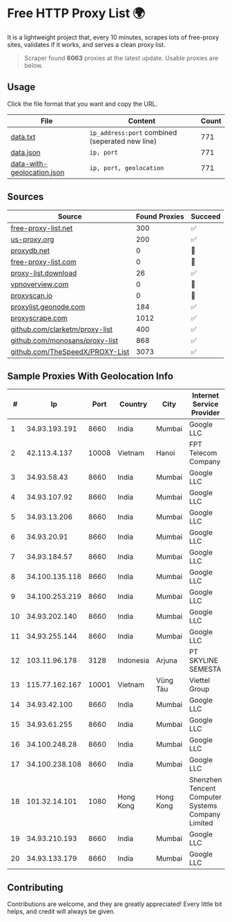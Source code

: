 
# Free HTTP Proxy List 🌍

It is a lightweight project that, every 10 minutes, scrapes lots of free-proxy sites, validates if it works, and serves a clean proxy list.


> Scraper found **6063** proxies at the latest update. Usable proxies are below.

## Usage

Click the file format that you want and copy the URL.


|File|Content|Count|
|----|-------|-----|
|[data.txt](https://raw.githubusercontent.com/themiralay/Proxy-List-World/master/data.txt)|`ip_address:port` combined (seperated new line)|771|
|[data.json](https://raw.githubusercontent.com/themiralay/Proxy-List-World/master/data.json)|`ip, port`|771|
|[data-with-geolocation.json](https://raw.githubusercontent.com/themiralay/Proxy-List-World/master/data-with-geolocation.json)|`ip, port, geolocation`|771|

## Sources

|Source|Found Proxies|Succeed|
|------|-------------|-------|
|[free-proxy-list.net](https://free-proxy-list.net)|300|✅|
|[us-proxy.org](https://www.us-proxy.org)|200|✅|
|[proxydb.net](http://proxydb.net)|0|🚫|
|[free-proxy-list.com](https://free-proxy-list.com/?page=&port=&type%5B%5D=http&type%5B%5D=https&up_time=0&search=Search)|0|🚫|
|[proxy-list.download](https://www.proxy-list.download/HTTP)|26|✅|
|[vpnoverview.com](https://vpnoverview.com/privacy/anonymous-browsing/free-proxy-servers)|0|🚫|
|[proxyscan.io](https://www.proxyscan.io)|0|🚫|
|[proxylist.geonode.com](https://proxylist.geonode.com/api/proxy-list?limit=300&page=1&sort_by=lastChecked&sort_type=desc&protocols=http,https)|184|✅|
|[proxyscrape.com](https://api.proxyscrape.com/v2/?request=displayproxies&protocol=http&timeout=10000&country=all&ssl=all&anonymity=all)|1012|✅|
|[github.com/clarketm/proxy-list](https://raw.githubusercontent.com/clarketm/proxy-list/master/proxy-list-raw.txt)|400|✅|
|[github.com/monosans/proxy-list](https://raw.githubusercontent.com/monosans/proxy-list/main/proxies/http.txt)|868|✅|
|[github.com/TheSpeedX/PROXY-List](https://raw.githubusercontent.com/TheSpeedX/PROXY-List/master/http.txt)|3073|✅|


## Sample Proxies With Geolocation Info

|#|Ip|Port|Country|City|Internet Service Provider|
|-|--|----|-------|----|-------------------------|
|1|34.93.193.191|8660|India|Mumbai|Google LLC|
|2|42.113.4.137|10008|Vietnam|Hanoi|FPT Telecom Company|
|3|34.93.58.43|8660|India|Mumbai|Google LLC|
|4|34.93.107.92|8660|India|Mumbai|Google LLC|
|5|34.93.13.206|8660|India|Mumbai|Google LLC|
|6|34.93.20.91|8660|India|Mumbai|Google LLC|
|7|34.93.184.57|8660|India|Mumbai|Google LLC|
|8|34.100.135.118|8660|India|Mumbai|Google LLC|
|9|34.100.253.219|8660|India|Mumbai|Google LLC|
|10|34.93.202.140|8660|India|Mumbai|Google LLC|
|11|34.93.255.144|8660|India|Mumbai|Google LLC|
|12|103.11.96.178|3128|Indonesia|Arjuna|PT SKYLINE SEMESTA|
|13|115.77.162.167|10001|Vietnam|Vũng Tàu|Viettel Group|
|14|34.93.42.100|8660|India|Mumbai|Google LLC|
|15|34.93.61.255|8660|India|Mumbai|Google LLC|
|16|34.100.248.28|8660|India|Mumbai|Google LLC|
|17|34.100.238.108|8660|India|Mumbai|Google LLC|
|18|101.32.14.101|1080|Hong Kong|Hong Kong|Shenzhen Tencent Computer Systems Company Limited|
|19|34.93.210.193|8660|India|Mumbai|Google LLC|
|20|34.93.133.179|8660|India|Mumbai|Google LLC|



## Contributing

Contributions are welcome, and they are greatly appreciated! Every
little bit helps, and credit will always be given.

